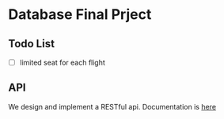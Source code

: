 # Database Final Prject

<!-- * [Frontend] React framework for UI design

* [Frontend] Single page application with client side routing

* [Frontend-Backend] RESTful(?) API built with Flask, communication via axios.

* [Frontend] Served using express (listen to user request)

* [Backend] Backend and database communication via pymysql -->

## Todo List

- [ ] limited seat for each flight

## API 

We design and implement a RESTful api. Documentation is [here](./doc/api/README.md)
